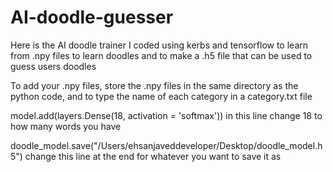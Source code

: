 # AI-doodle-guesser
Here is the AI doodle trainer I coded using kerbs and tensorflow to learn from .npy files to learn doodles and to make a .h5 file that can be used to guess users doodles


To add your .npy files, store the .npy files in the same directory as the python code, and to type the name of each category in a category.txt file

model.add(layers.Dense(18, activation = 'softmax'))  in this line change 18 to how many words you have


doodle_model.save("/Users/ehsanjaveddeveloper/Desktop/doodle_model.h5") change this line at the end for whatever you want to save it as 
     
